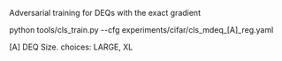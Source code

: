 Adversarial training for DEQs with the exact gradient

python tools/cls_train.py --cfg experiments/cifar/cls_mdeq_[A]_reg.yaml

[A] DEQ Size. 
    choices: LARGE, XL